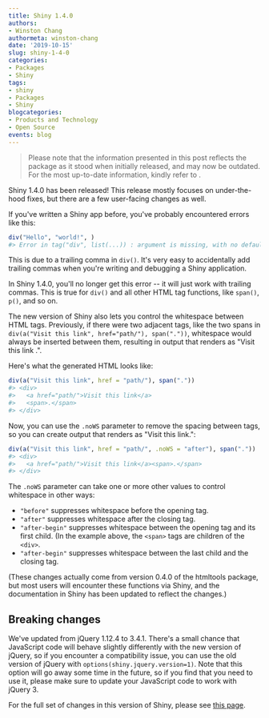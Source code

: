 ```yaml
---
title: Shiny 1.4.0
authors: 
- Winston Chang
authormeta: winston-chang
date: '2019-10-15'
slug: shiny-1-4-0
categories:
- Packages
- Shiny
tags:
- shiny
- Packages
- Shiny
blogcategories:
- Products and Technology
- Open Source
events: blog
---
```


<blockquote>
<p class="body-md-regular body-sm-regular">
Please note that the information presented in this post reflects the package as it stood when initially released, and may now be outdated. For the most up-to-date information, kindly refer to <https://shiny.posit.co/>.
</p>
</blockquote>

Shiny 1.4.0 has been released! This release mostly focuses on under-the-hood fixes, but there are a few user-facing changes as well.

If you've written a Shiny app before, you've probably encountered errors like this:

```R
div("Hello", "world!", )
#> Error in tag("div", list(...)) : argument is missing, with no default
```

This is due to a trailing comma in `div()`. It's very easy to accidentally add trailing commas when you're writing and debugging a Shiny application.

In Shiny 1.4.0, you'll no longer get this error -- it will just work with trailing commas. This is true for `div()` and all other HTML tag functions, like `span()`, `p()`, and so on.


The new version of Shiny also lets you control the whitespace between HTML tags. Previously, if there were two adjacent tags, like the two spans in `div(a("Visit this link", href="path/"), span("."))`, whitespace would always be inserted between them, resulting in output that renders as "Visit this link .".

Here's what the generated HTML looks like:

```R
div(a("Visit this link", href = "path/"), span("."))
#> <div>
#>   <a href="path/">Visit this link</a>
#>   <span>.</span>
#> </div>
```

Now, you can use the `.noWS` parameter to remove the spacing between tags, so you can create output that renders as "Visit this link.":

```R
div(a("Visit this link", href = "path/", .noWS = "after"), span("."))
#> <div>
#>   <a href="path/">Visit this link</a><span>.</span>
#> </div>
```

The `.noWS` parameter can take one or more other values to control whitespace in other ways:

* `"before"` suppresses whitespace before the opening tag.
* `"after"` suppresses whitespace after the closing tag.
* `"after-begin"` suppresses whitespace between the opening tag and its first child. (In the example above, the `<span>` tags are children of the `<div>`.
* `"after-begin"` suppresses whitespace between the last child and the closing tag.

(These changes actually come from version 0.4.0 of the htmltools package, but most users will encounter these functions via Shiny, and the documentation in Shiny has been updated to reflect the changes.)

## Breaking changes

We've updated from jQuery 1.12.4 to 3.4.1. There's a small chance that JavaScript code will behave slightly differently with the new version of jQuery, so if you encounter a compatibility issue, you can use the old version of jQuery with `options(shiny.jquery.version=1)`. Note that this option will go away some time in the future, so if you find that you need to use it, please make sure to update your JavaScript code to work with jQuery 3.

For the full set of changes in this version of Shiny, please see [this page](http://shiny.rstudio-staging.com/reference/shiny/1.4.0/upgrade.html).

